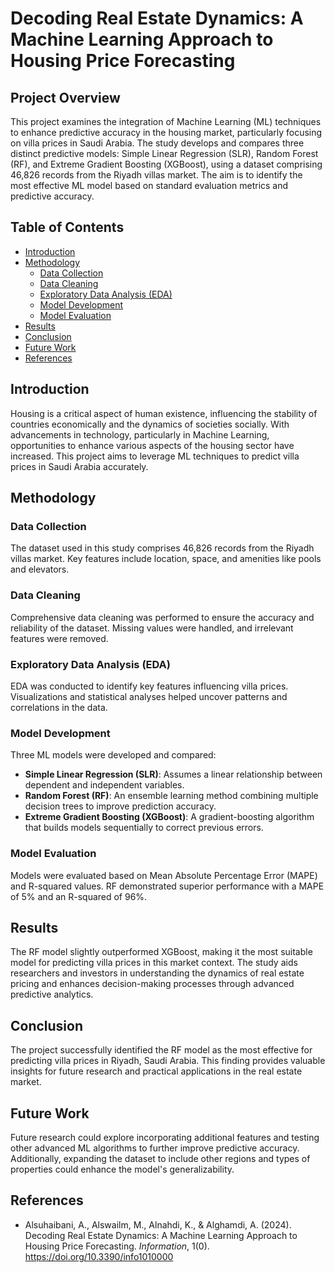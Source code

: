 # Decoding Real Estate Dynamics: A Machine Learning Approach to Housing Price Forecasting

## Project Overview
This project examines the integration of Machine Learning (ML) techniques to enhance predictive accuracy in the housing market, particularly focusing on villa prices in Saudi Arabia. The study develops and compares three distinct predictive models: Simple Linear Regression (SLR), Random Forest (RF), and Extreme Gradient Boosting (XGBoost), using a dataset comprising 46,826 records from the Riyadh villas market. The aim is to identify the most effective ML model based on standard evaluation metrics and predictive accuracy.

## Table of Contents
- [Introduction](#introduction)
- [Methodology](#methodology)
  - [Data Collection](#data-collection)
  - [Data Cleaning](#data-cleaning)
  - [Exploratory Data Analysis (EDA)](#exploratory-data-analysis-eda)
  - [Model Development](#model-development)
  - [Model Evaluation](#model-evaluation)
- [Results](#results)
- [Conclusion](#conclusion)
- [Future Work](#future-work)
- [References](#references)

## Introduction
Housing is a critical aspect of human existence, influencing the stability of countries economically and the dynamics of societies socially. With advancements in technology, particularly in Machine Learning, opportunities to enhance various aspects of the housing sector have increased. This project aims to leverage ML techniques to predict villa prices in Saudi Arabia accurately.

## Methodology

### Data Collection
The dataset used in this study comprises 46,826 records from the Riyadh villas market. Key features include location, space, and amenities like pools and elevators.

### Data Cleaning
Comprehensive data cleaning was performed to ensure the accuracy and reliability of the dataset. Missing values were handled, and irrelevant features were removed.

### Exploratory Data Analysis (EDA)
EDA was conducted to identify key features influencing villa prices. Visualizations and statistical analyses helped uncover patterns and correlations in the data.

### Model Development
Three ML models were developed and compared:
- **Simple Linear Regression (SLR)**: Assumes a linear relationship between dependent and independent variables.
- **Random Forest (RF)**: An ensemble learning method combining multiple decision trees to improve prediction accuracy.
- **Extreme Gradient Boosting (XGBoost)**: A gradient-boosting algorithm that builds models sequentially to correct previous errors.

### Model Evaluation
Models were evaluated based on Mean Absolute Percentage Error (MAPE) and R-squared values. RF demonstrated superior performance with a MAPE of 5% and an R-squared of 96%.

## Results
The RF model slightly outperformed XGBoost, making it the most suitable model for predicting villa prices in this market context. The study aids researchers and investors in understanding the dynamics of real estate pricing and enhances decision-making processes through advanced predictive analytics.

## Conclusion
The project successfully identified the RF model as the most effective for predicting villa prices in Riyadh, Saudi Arabia. This finding provides valuable insights for future research and practical applications in the real estate market.

## Future Work
Future research could explore incorporating additional features and testing other advanced ML algorithms to further improve predictive accuracy. Additionally, expanding the dataset to include other regions and types of properties could enhance the model's generalizability.

## References
- Alsuhaibani, A., Alswailm, M., Alnahdi, K., & Alghamdi, A. (2024). Decoding Real Estate Dynamics: A Machine Learning Approach to Housing Price Forecasting. *Information*, 1(0). https://doi.org/10.3390/info1010000
